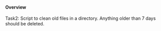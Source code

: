 
#### Overview
Task2: Script to clean old files in a directory.
Anything older than 7 days should be deleted.